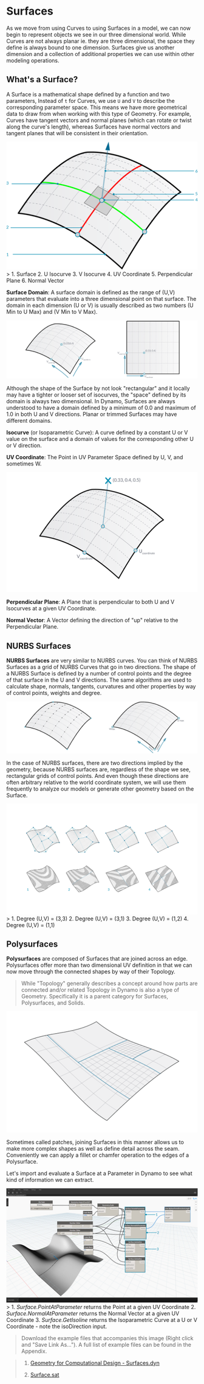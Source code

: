 Surfaces
========

As we move from using Curves to using Surfaces in a model, we can now begin to represent objects we see in our three dimensional world. While Curves are not always planar ie. they are three dimensional, the space they define is always bound to one dimension. Surfaces give us another dimension and a collection of additional properties we can use within other modeling operations.

What's a Surface?
-----------------

A Surface is a mathematical shape defined by a function and two parameters, Instead of `t` for Curves, we use `U` and `V` to describe the corresponding parameter space. This means we have more geometrical data to draw from when working with this type of Geometry. For example, Curves have tangent vectors and normal planes (which can rotate or twist along the curve's length), whereas Surfaces have normal vectors and tangent planes that will be consistent in their orientation.

![](images/5-5/Surface.png) &gt; 1. Surface 2. U Isocurve 3. V Isocurve 4. UV Coordinate 5. Perpendicular Plane 6. Normal Vector

**Surface Domain**: A surface domain is defined as the range of (U,V) parameters that evaluate into a three dimensional point on that surface. The domain in each dimension (U or V) is usually described as two numbers (U Min to U Max) and (V Min to V Max).

![Surface](images/5-5/SurfaceParameter.png)

Although the shape of the Surface by not look "rectangular" and it locally may have a tighter or looser set of isocurves, the "space" defined by its domain is always two dimensional. In Dynamo, Surfaces are always understood to have a domain defined by a minimum of 0.0 and maximum of 1.0 in both U and V directions. Planar or trimmed Surfaces may have different domains.

**Isocurve** (or Isoparametric Curve): A curve defined by a constant U or V value on the surface and a domain of values for the corresponding other U or V direction.

**UV Coordinate**: The Point in UV Parameter Space defined by U, V, and sometimes W.

![Surface Coordinate](images/5-5/SurfaceCoordinate.png)

**Perpendicular Plane**: A Plane that is perpendicular to both U and V Isocurves at a given UV Coordinate.

**Normal Vector**: A Vector defining the direction of "up" relative to the Perpendicular Plane.

NURBS Surfaces
--------------

**NURBS Surfaces** are very similar to NURBS curves. You can think of NURBS Surfaces as a grid of NURBS Curves that go in two directions. The shape of a NURBS Surface is defined by a number of control points and the degree of that surface in the U and V directions. The same algorithms are used to calculate shape, normals, tangents, curvatures and other properties by way of control points, weights and degree.

![NURBS Surface](images/5-5/NURBSsurface.png)

In the case of NURBS surfaces, there are two directions implied by the geometry, because NURBS surfaces are, regardless of the shape we see, rectangular grids of control points. And even though these directions are often arbitrary relative to the world coordinate system, we will use them frequently to analyze our models or generate other geometry based on the Surface.

![](images/5-5/NURBSsurface-Degree.jpg) &gt; 1. Degree (U,V) = (3,3) 2. Degree (U,V) = (3,1) 3. Degree (U,V) = (1,2) 4. Degree (U,V) = (1,1)

Polysurfaces
------------

**Polysurfaces** are composed of Surfaces that are joined across an edge. Polysurfaces offer more than two dimensional UV definition in that we can now move through the connected shapes by way of their Topology.

> While "Topology" generally describes a concept around how parts are connected and/or related Topology in Dynamo is also a type of Geometry. Specifically it is a parent category for Surfaces, Polysurfaces, and Solids.

![PolySurface](images/5-5/PolySurface.png)

Sometimes called patches, joining Surfaces in this manner allows us to make more complex shapes as well as define detail across the seam. Conveniently we can apply a fillet or chamfer operation to the edges of a Polysurface.

Let's import and evaluate a Surface at a Parameter in Dynamo to see what kind of information we can extract.

![](images/5-5/Dynamo_Surfaces.png) &gt; 1. *Surface.PointAtParameter* returns the Point at a given UV Coordinate 2. *Surface.NormalAtParameter* returns the Normal Vector at a given UV Coordinate 3. *Surface.GetIsoline* returns the Isoparametric Curve at a U or V Coordinate - note the isoDirection input.

> Download the example files that accompanies this image (Right click and "Save Link As..."). A full list of example files can be found in the Appendix.

> 1.  [Geometry for Computational Design - Surfaces.dyn](datasets/5-5/Geometry%20for%20Computational%20Design%20-%20Surfaces.dyn)
>
> 2.  [Surface.sat](datasets/5-5/Surface.sat)
>

